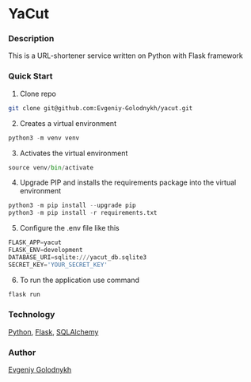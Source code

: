 # YaCut

### Description
This is a URL-shortener service written on Python with Flask framework

### Quick Start
1. Clone repo
```bash
git clone git@github.com:Evgeniy-Golodnykh/yacut.git
```
2. Creates a virtual environment
```python
python3 -m venv venv
```
3. Activates the virtual environment
```python
source venv/bin/activate
```
4. Upgrade PIP and installs the requirements package into the virtual environment
```python
python3 -m pip install --upgrade pip
python3 -m pip install -r requirements.txt
```
5. Configure the .env file like this
```python
FLASK_APP=yacut
FLASK_ENV=development
DATABASE_URI=sqlite:///yacut_db.sqlite3
SECRET_KEY='YOUR_SECRET_KEY'
```
6. To run the application use command
```python
flask run
```

### Technology
[Python](https://www.python.org), [Flask](https://flask.palletsprojects.com), [SQLAlchemy](https://www.sqlalchemy.org)

### Author
[Evgeniy Golodnykh](https://github.com/Evgeniy-Golodnykh)